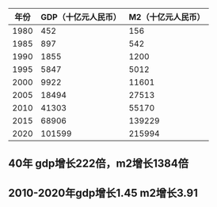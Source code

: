 | 年份 | GDP（十亿元人民币） | M2（十亿元人民币） |
| ---- | ------------------- | ------------------ |
| 1980 | 452                 | 156                |
| 1985 | 897                 | 542                |
| 1990 | 1855                | 1200               |
| 1995 | 5847                | 5012               |
| 2000 | 9922                | 11601              |
| 2005 | 18494               | 27513              |
| 2010 | 41303               | 55170              |
| 2015 | 68906               | 139229             |
| 2020 | 101599              | 215994             |



## 40年 gdp增长222倍，m2增长1384倍

## 2010-2020年gdp增长1.45  m2增长3.91